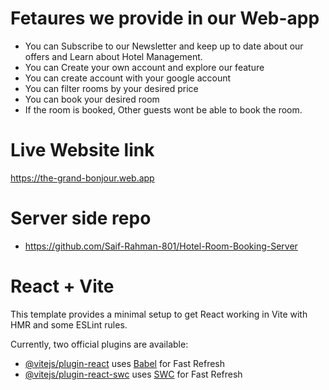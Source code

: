 # Fetaures we provide in our Web-app
 + You can Subscribe to our Newsletter and keep up to date about our offers and Learn about Hotel Management.
 + You can Create your own account and explore our feature
 + You can create account with your google account
 + You can filter rooms by your desired price
 + You can book your desired room
 + If the room is booked, Other guests wont be able to book the room.


# Live Website link
https://the-grand-bonjour.web.app

# Server side repo
- https://github.com/Saif-Rahman-801/Hotel-Room-Booking-Server


# React + Vite

This template provides a minimal setup to get React working in Vite with HMR and some ESLint rules.

Currently, two official plugins are available:

- [@vitejs/plugin-react](https://github.com/vitejs/vite-plugin-react/blob/main/packages/plugin-react/README.md) uses [Babel](https://babeljs.io/) for Fast Refresh
- [@vitejs/plugin-react-swc](https://github.com/vitejs/vite-plugin-react-swc) uses [SWC](https://swc.rs/) for Fast Refresh
